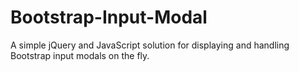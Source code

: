 # Bootstrap-Input-Modal
A simple jQuery and JavaScript solution for displaying and handling Bootstrap input modals on the fly.
